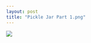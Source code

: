 ```yaml
---
layout: post
title: "Pickle Jar Part 1.png"
---
```

<img id="img" src=" {{ site.baseurl}}/images/32-8-24-20-Pickle-Jar-Part-1.png"/>